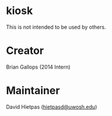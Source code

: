 # kiosk

This is not intended to be used by others.


# Creator

Brian Gallops (2014 Intern)


# Maintainer

David Hietpas (hietpasd@uwosh.edu)
